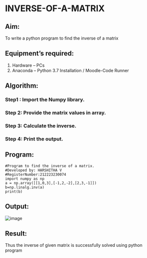 # INVERSE-OF-A-MATRIX
## Aim:
To write a python program to find the inverse of a matrix
## Equipment’s required:
1. 	Hardware – PCs
2. 	Anaconda – Python 3.7 Installation / Moodle-Code Runner
## Algorithm:
### Step1 : Import the Numpy library.
### Step 2: Provide the matrix values in array.
### Step 3: Calculate the inverse.
### Step 4: Print the output.

## Program:
```
#Program to find the inverse of a matrix.
#Developed by: HARSHITHA V
#RegisterNumber:212223230074
import numpy as np
a = np.array([[1,0,3],[-1,2,-2],[2,3,-1]])
b=np.linalg.inv(a)
print(b)
```
## Output:
![image](https://github.com/user-attachments/assets/26274795-77e8-4174-9356-b9a78b50f891)

## Result:
Thus the inverse of given matrix is successfully solved using python program

